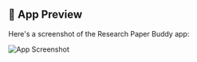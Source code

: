 ## 📸 App Preview

Here's a screenshot of the Research Paper Buddy app:

![App Screenshot](screenshot.png)
